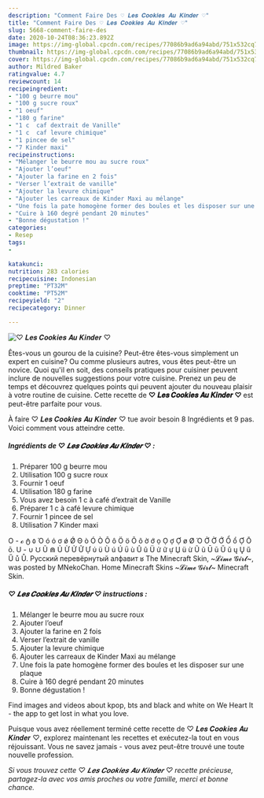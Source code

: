 ```yaml
---
description: "Comment Faire Des ♡︎ 𝑳𝒆𝒔 𝑪𝒐𝒐𝒌𝒊𝒆𝒔 𝑨𝒖 𝑲𝒊𝒏𝒅𝒆𝒓 ♡︎"
title: "Comment Faire Des ♡︎ 𝑳𝒆𝒔 𝑪𝒐𝒐𝒌𝒊𝒆𝒔 𝑨𝒖 𝑲𝒊𝒏𝒅𝒆𝒓 ♡︎"
slug: 5668-comment-faire-des
date: 2020-10-24T08:36:23.892Z
image: https://img-global.cpcdn.com/recipes/77086b9ad6a94abd/751x532cq70/♡︎-𝑳𝒆𝒔-𝑪𝒐𝒐𝒌𝒊𝒆𝒔-𝑨𝒖-𝑲𝒊𝒏𝒅𝒆𝒓-♡︎-photo-principale-de-la-recette.jpg
thumbnail: https://img-global.cpcdn.com/recipes/77086b9ad6a94abd/751x532cq70/♡︎-𝑳𝒆𝒔-𝑪𝒐𝒐𝒌𝒊𝒆𝒔-𝑨𝒖-𝑲𝒊𝒏𝒅𝒆𝒓-♡︎-photo-principale-de-la-recette.jpg
cover: https://img-global.cpcdn.com/recipes/77086b9ad6a94abd/751x532cq70/♡︎-𝑳𝒆𝒔-𝑪𝒐𝒐𝒌𝒊𝒆𝒔-𝑨𝒖-𝑲𝒊𝒏𝒅𝒆𝒓-♡︎-photo-principale-de-la-recette.jpg
author: Mildred Baker
ratingvalue: 4.7
reviewcount: 14
recipeingredient:
- "100 g beurre mou"
- "100 g sucre roux"
- "1 oeuf"
- "180 g farine"
- "1 c  caf dextrait de Vanille"
- "1 c  caf levure chimique"
- "1 pincee de sel"
- "7 Kinder maxi"
recipeinstructions:
- "Mélanger le beurre mou au sucre roux"
- "Ajouter l’oeuf"
- "Ajouter la farine en 2 fois"
- "Verser l’extrait de vanille"
- "Ajouter la levure chimique"
- "Ajouter les carreaux de Kinder Maxi au mélange"
- "Une fois la pate homogène former des boules et les disposer sur une plaque"
- "Cuire à 160 degré pendant 20 minutes"
- "Bonne dégustation !"
categories:
- Resep
tags:
- 

katakunci:  
nutrition: 283 calories
recipecuisine: Indonesian
preptime: "PT32M"
cooktime: "PT52M"
recipeyield: "2"
recipecategory: Dinner

---
```



![♡︎ 𝑳𝒆𝒔 𝑪𝒐𝒐𝒌𝒊𝒆𝒔 𝑨𝒖 𝑲𝒊𝒏𝒅𝒆𝒓 ♡︎](https://img-global.cpcdn.com/recipes/77086b9ad6a94abd/751x532cq70/♡︎-𝑳𝒆𝒔-𝑪𝒐𝒐𝒌𝒊𝒆𝒔-𝑨𝒖-𝑲𝒊𝒏𝒅𝒆𝒓-♡︎-photo-principale-de-la-recette.jpg)

Êtes-vous un gourou de la cuisine? Peut-être êtes-vous simplement un expert en cuisine? Ou comme plusieurs autres, vous êtes peut-être un novice. Quoi qu'il en soit, des conseils pratiques pour cuisiner peuvent inclure de nouvelles suggestions pour votre cuisine. Prenez un peu de temps et découvrez quelques points qui peuvent ajouter du nouveau plaisir à votre routine de cuisine. Cette recette de <strong> ♡︎ 𝑳𝒆𝒔 𝑪𝒐𝒐𝒌𝒊𝒆𝒔 𝑨𝒖 𝑲𝒊𝒏𝒅𝒆𝒓 ♡︎ </strong> est peut-être parfaite pour vous.

<!--inarticleads1-->

À faire ♡︎ 𝑳𝒆𝒔 𝑪𝒐𝒐𝒌𝒊𝒆𝒔 𝑨𝒖 𝑲𝒊𝒏𝒅𝒆𝒓 ♡︎ tue avoir besoin 8 Ingrédients et 9 pas. Voici comment vous atteindre cette.

##### Ingrédients de ♡︎ 𝑳𝒆𝒔 𝑪𝒐𝒐𝒌𝒊𝒆𝒔 𝑨𝒖 𝑲𝒊𝒏𝒅𝒆𝒓 ♡︎ :

1. Préparer 100 g beurre mou
1. Utilisation 100 g sucre roux
1. Fournir 1 oeuf
1. Utilisation 180 g farine
1. Vous avez besoin 1 c à café d’extrait de Vanille
1. Préparer 1 c à café levure chimique
1. Fournir 1 pincee de sel
1. Utilisation 7 Kinder maxi


O - ℴ ტ ٥ Ό ó ό σ ǿ Ǿ Θ ò Ó Ò Ô ô Ö ö Õ õ ờ ớ ọ Ọ ợ Ợ ø Ø Ό Ở Ờ Ớ Ổ ổ Ợ Ō ō. U - ∪ ᙀ Ũ ⋒ Ủ Ừ Ử Ữ Ự ύ ϋ Ù ú Ú ΰ ù Û û Ü ử ữ ự Џ ü ừ Ũ ũ Ū ū Ŭ ŭ ų Ų ű Ű ů Ů. Русский перевёрнутый алфавит ʁ The Minecraft Skin, ~𝓛𝓲𝓶𝓮 𝓖𝓲𝓻𝓵~, was posted by MNekoChan. Home Minecraft Skins ~𝓛𝓲𝓶𝓮 𝓖𝓲𝓻𝓵~ Minecraft Skin. 

<!--inarticleads2-->

##### ♡︎ 𝑳𝒆𝒔 𝑪𝒐𝒐𝒌𝒊𝒆𝒔 𝑨𝒖 𝑲𝒊𝒏𝒅𝒆𝒓 ♡︎ instructions :

1. Mélanger le beurre mou au sucre roux
1. Ajouter l’oeuf
1. Ajouter la farine en 2 fois
1. Verser l’extrait de vanille
1. Ajouter la levure chimique
1. Ajouter les carreaux de Kinder Maxi au mélange
1. Une fois la pate homogène former des boules et les disposer sur une plaque
1. Cuire à 160 degré pendant 20 minutes
1. Bonne dégustation !


Find images and videos about kpop, bts and black and white on We Heart It - the app to get lost in what you love. 

<!--inarticleads1-->

<p>
Puisque vous avez réellement terminé cette recette de ♡︎ 𝑳𝒆𝒔 𝑪𝒐𝒐𝒌𝒊𝒆𝒔 𝑨𝒖 𝑲𝒊𝒏𝒅𝒆𝒓 ♡︎, explorez maintenant les recettes et exécutez-la tout en vous réjouissant. Vous ne savez jamais - vous avez peut-être trouvé une toute nouvelle profession.
</p>

<p>
<i>Si vous trouvez cette ♡︎ 𝑳𝒆𝒔 𝑪𝒐𝒐𝒌𝒊𝒆𝒔 𝑨𝒖 𝑲𝒊𝒏𝒅𝒆𝒓 ♡︎ recette précieuse, partagez-la avec vos amis proches ou votre famille, merci et bonne chance.</i>
</p>
